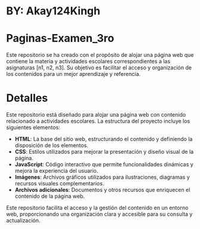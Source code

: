 # BY: Akay124Kingh
# Paginas-Examen_3ro
Este repositorio se ha creado con el propósito de alojar una página web que contiene la materia y actividades escolares correspondientes a las asignaturas [n1, n2, n3]. Su objetivo es facilitar el acceso y organización de los contenidos para un mejor aprendizaje y referencia.
# Detalles

Este repositorio está diseñado para alojar una página web con contenido relacionado a actividades escolares. La estructura del proyecto incluye los siguientes elementos:

- **HTML**: La base del sitio web, estructurando el contenido y definiendo la disposición de los elementos.
- **CSS**: Estilos utilizados para mejorar la presentación y diseño visual de la página.
- **JavaScript**: Código interactivo que permite funcionalidades dinámicas y mejora la experiencia del usuario.
- **Imágenes**: Archivos gráficos utilizados para ilustraciones, diagramas y recursos visuales complementarios.
- **Archivos adicionales**: Documentos y otros recursos que enriquecen el contenido de la página web.

Este repositorio facilita el acceso y la gestión del contenido en un entorno web, proporcionando una organización clara y accesible para su consulta y actualización.
